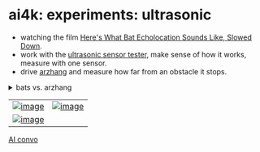 # ai4k: experiments: ultrasonic

- watching the film [Here's What Bat Echolocation Sounds Like, Slowed Down](https://youtu.be/qJOloliWvB8?si=_lzHkcyTP0B1S7Ba).
- work with the [ultrasonic sensor tester](https://github.com/kamangir/bluer-sbc/blob/main/bluer_sbc/docs/ultrasonic-sensor-tester.md), make sense of how it works, measure with one sensor.
- drive [arzhang](https://github.com/kamangir/bluer-ugv/tree/main/bluer_ugv/docs/arzhang) and measure how far from an obstacle it stops.



<details>
<summary> bats vs. arzhang</summary>



| **Feature** | **Bats (Biological Echolocation)** | [**Arzhang (UGV)**](https://github.com/kamangir/bluer-ugv/tree/main/bluer_ugv/docs/arzhang) |
| - | - | - |
| **Signal Source & Receiver** | Emits ultrasonic chirps and listens with highly tuned ears | Uses HC-SR04 ultrasonic modules for transmit and receive |
| **Processing Unit** | Brain computes echo delay, Doppler shift, and object shape | Raspberry Pi running the `bluer-ugv` AI stack processes echo data |
| **Frequency Range** | ~20 – 200 kHz, species-dependent | ~40 kHz (configurable per sensor) |
| **Range & Resolution** | Up to several meters, sub-millimeter precision | 5 – 300 cm effective range, ±5 mm resolution |
| **Purpose** | Navigation, hunting, and obstacle avoidance in darkness | Obstacle avoidance, wall following, and AI-guided movement |
| **Adaptability** | Dynamically adjusts chirp pattern and frequency to context | Adjusts sampling rate and response thresholds (`clear`, `warning`, `danger`) |
| **Output Representation** | Builds a spatial map in the brain for real-time flight control | Generates sensor-fusion maps for motion planning and LED feedback |
| **Design Principle** | Evolved biological system | Engineered biomimicry inspired by bats’ echolocation |

</details>


|   |   |
| --- | --- |
| [![image](https://github.com/kamangir/assets2/raw/main/ai4k/ultrasonic-sensor-tester/00.jpg?raw=true)](https://github.com/kamangir/assets2/raw/main/ai4k/ultrasonic-sensor-tester/00.jpg?raw=true) | [![image](https://github.com/kamangir/assets2/raw/main/ai4k/arzhang/20251005_112250.jpg?raw=true)](https://github.com/kamangir/assets2/raw/main/ai4k/arzhang/20251005_112250.jpg?raw=true) |
| [![image](https://github.com/kamangir/assets2/raw/main/ai4k/arzhang/VID-20250830-WA0000~3_1.gif?raw=true)](https://github.com/kamangir/assets2/raw/main/ai4k/arzhang/VID-20250830-WA0000~3_1.gif?raw=true) |  |

[AI convo](https://chatgpt.com/c/68eb90c3-fd94-8332-ab1b-2b45871b2c3a)

